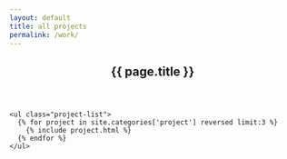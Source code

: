 ```yaml
---
layout: default
title: all projects
permalink: /work/
---
```


<article class="site-section site-section-last">
  <header class="post-header">
    <h1 class="post-title">{{ page.title }}</h1>
  </header>

    <ul class="project-list">
      {% for project in site.categories['project'] reversed limit:3 %}
        {% include project.html %}
      {% endfor %}
    </ul>


</article>